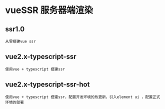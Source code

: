 # vueSSR 服务器端渲染

## ssr1.0
```
从零搭建vue ssr
```

## vue2.x-typescript-ssr
```
使用vue + typescript 搭建ssr
```

## vue2.x-typescript-ssr-hot
```
使用vue + typescript 搭建ssr，配置开发环境的热更新，引入element ui ，配置正式环境的部署
```